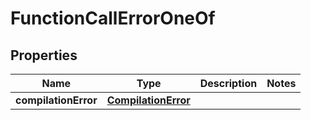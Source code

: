
# FunctionCallErrorOneOf

## Properties
| Name | Type | Description | Notes |
| ------------ | ------------- | ------------- | ------------- |
| **compilationError** | [**CompilationError**](CompilationError.md) |  |  |



